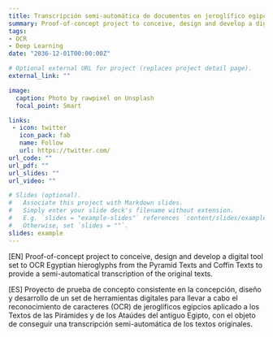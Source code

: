 ```yaml
---
title: Transcripción semi-automática de documentos en jeroglífico egipcio
summary: Proof-of-concept project to conceive, design and develop a digital tool set to OCR Egyptian hieroglyphs from the Pyramid Texts and Coffin Texts to provide a semi-automatical transcription of the original texts. (Spanish) Proyecto de prueba de concepto consistente en la concepción, diseño y desarrollo de un set de herramientas digitales para llevar a cabo el reconocimiento de caracteres (OCR) de jeroglíficos egipcios aplicado a los Textos de las Pirámides y de los Ataúdes del antiguo Egipto, con el objeto de conseguir una transcripción semi-automática de los textos originales.
tags:
- OCR
- Deep Learning
date: "2036-12-01T00:00:00Z"

# Optional external URL for project (replaces project detail page).
external_link: ""

image:
  caption: Photo by rawpixel on Unsplash
  focal_point: Smart

links: 
 - icon: twitter
   icon_pack: fab
   name: Follow
   url: https://twitter.com/
url_code: ""
url_pdf: ""
url_slides: ""
url_video: ""

# Slides (optional).
#   Associate this project with Markdown slides.
#   Simply enter your slide deck's filename without extension.
#   E.g. `slides = "example-slides"` references `content/slides/example-slides.md`.
#   Otherwise, set `slides = ""`.
slides: example
---
```


[EN] Proof-of-concept project to conceive, design and develop a digital tool set to OCR Egyptian hieroglyphs from the Pyramid Texts and Coffin Texts to provide a semi-automatical transcription of the original texts. 

[ES] Proyecto de prueba de concepto consistente en la concepción, diseño y desarrollo de un set de herramientas digitales para llevar a cabo el reconocimiento de caracteres (OCR) de jeroglíficos egipcios aplicado a los Textos de las Pirámides y de los Ataúdes del antiguo Egipto, con el objeto de conseguir una transcripción semi-automática de los textos originales.
